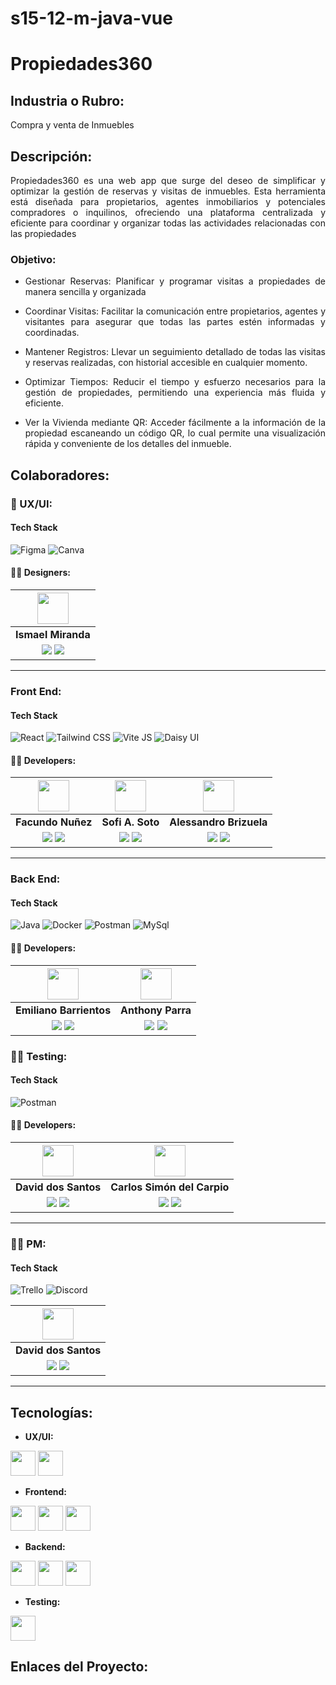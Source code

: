# s15-12-m-java-vue

# Propiedades360

## Industria o Rubro:
Compra y venta de Inmuebles

## Descripción:
<div align="justify">
Propiedades360 es una web app que surge del deseo de simplificar y optimizar la gestión de reservas y visitas de inmuebles. Esta herramienta está diseñada para propietarios, agentes inmobiliarios y potenciales compradores o inquilinos, ofreciendo una plataforma centralizada y eficiente para coordinar y organizar todas las actividades relacionadas con las propiedades
</div>

### Objetivo:
<div align="justify">

*  Gestionar Reservas: Planificar y programar visitas a propiedades de manera sencilla y organizada

* Coordinar Visitas: Facilitar la comunicación entre propietarios, agentes y visitantes para asegurar que todas las partes estén informadas y coordinadas.

* Mantener Registros: Llevar un seguimiento detallado de todas las visitas y reservas realizadas, con historial accesible en cualquier momento.

* Optimizar Tiempos: Reducir el tiempo y esfuerzo necesarios para la gestión de propiedades, permitiendo una experiencia más fluida y eficiente. 

* Ver la Vivienda mediante QR: Acceder fácilmente a la información de la propiedad escaneando un código QR, lo cual permite una visualización rápida y conveniente de los detalles del inmueble.

</div>

## Colaboradores:

### 🎨 UX/UI:

#### Tech Stack
![Figma](https://img.shields.io/badge/Figma-F24E1E?style=for-the-badge&logo=Figma&logoColor=white)
![Canva](https://img.shields.io/badge/canva-23bfc8?style=for-the-badge&logo=Canva&logoColor=white)

#### 🧑‍💻 Designers:

| <img src="https://www.nicepng.com/png/full/128-1280406_user-icon-png.png" width=50>|
|:-:|
| **Ismael Miranda** |
|<a href="https://github.com/Dev-IsmaelMiranda"><img src="https://img.shields.io/badge/github-%23121011.svg?&style=for-the-badge&logo=github&logoColor=white"/></a> <a href="https://www.linkedin.com/in/ismaelarmiranda/"><img src="https://img.shields.io/badge/linkedin%20-%230077B5.svg?&style=for-the-badge&logo=linkedin&logoColor=white"/></a> |


<hr/>
 
### Front End:

#### Tech Stack

![React](https://img.shields.io/badge/React-60dafa?style=for-the-badge&logo=React&logoColor=white)
![Tailwind CSS](https://img.shields.io/badge/Tailwind_css-1badba?style=for-the-badge&logo=Tailwindcss&logoColor=white)
![Vite JS](https://img.shields.io/badge/Vite_js-9c5dff?style=for-the-badge&logo=Vite&logoColor=white)
![Daisy UI](https://img.shields.io/badge/daisy_UI-21d2a8?style=for-the-badge&logo=daisyUI&logoColor=white)

#### 🧑‍💻 Developers:

| <img src="https://www.nicepng.com/png/full/128-1280406_user-icon-png.png" width=50>| <img src="https://www.nicepng.com/png/full/128-1280406_user-icon-png.png" width=50>| <img src="https://www.nicepng.com/png/full/128-1280406_user-icon-png.png" width=50>|
|:-:|:-:|:-:|
| **Facundo Nuñez**| **Sofi A. Soto**| **Alessandro Brizuela** |
| <a href="https://github.com/facu1391"><img src="https://img.shields.io/badge/github-%23121011.svg?&style=for-the-badge&logo=github&logoColor=white"/></a> <a href="https://www.linkedin.com/in/facundo-nu%C3%B1ez-380b9b234/"><img src="https://img.shields.io/badge/linkedin%20-%230077B5.svg?&style=for-the-badge&logo=linkedin&logoColor=white"/></a> | <a href="https://github.com/sofi-24soto"><img src="https://img.shields.io/badge/github-%23121011.svg?&style=for-the-badge&logo=github&logoColor=white"/></a> <a href="https://www.linkedin.com/in/sofia-soto-bb3b051bb/"><img src="https://img.shields.io/badge/linkedin%20-%230077B5.svg?&style=for-the-badge&logo=linkedin&logoColor=white"/></a> | <a href="https://github.com/Ale0602"><img src="https://img.shields.io/badge/github-%23121011.svg?&style=for-the-badge&logo=github&logoColor=white"/></a> <a href="https://www.linkedin.com/in/alessandro-brizuela-364a91272/"><img src="https://img.shields.io/badge/linkedin%20-%230077B5.svg?&style=for-the-badge&logo=linkedin&logoColor=white"/></a> |

<hr/>

### Back End:

#### Tech Stack

![Java](https://img.shields.io/badge/Java-007396?style=for-the-badge&logo=Java&logoColor=white)
![Docker](https://img.shields.io/badge/Docker-2496ED?style=for-the-badge&logo=Docker&logoColor=white)
![Postman](https://img.shields.io/badge/Postman-FF6C37?style=for-the-badge&logo=Postman&logoColor=white)
![MySql](https://img.shields.io/badge/MySql-4479A1?style=for-the-badge&logo=MySql&logoColor=white)

#### 🧑‍💻 Developers:

| <img src="https://www.nicepng.com/png/full/128-1280406_user-icon-png.png" width=50>| <img src="https://www.nicepng.com/png/full/128-1280406_user-icon-png.png" width=50>|
|:-:|:-:|
| **Emiliano Barrientos** | **Anthony Parra** |
| <a href="https://github.com/EmiBarrientos"><img src="https://img.shields.io/badge/github-%23121011.svg?&style=for-the-badge&logo=github&logoColor=white"/></a> <a href="https://www.linkedin.com/in/emiliano-barrientos/"><img src="https://img.shields.io/badge/linkedin%20-%230077B5.svg?&style=for-the-badge&logo=linkedin&logoColor=white"/></a> | <a href="https://github.com/An7h0ny1"><img src="https://img.shields.io/badge/github-%23121011.svg?&style=for-the-badge&logo=github&logoColor=white"/></a> <a href="#"><img src="https://img.shields.io/badge/linkedin%20-%230077B5.svg?&style=for-the-badge&logo=linkedin&logoColor=white"/></a> |

### 🧑‍💻 Testing:

#### Tech Stack

![Postman](https://img.shields.io/badge/Postman-FF6C37?style=for-the-badge&logo=Postman&logoColor=white) 

#### 🧑‍💻 Developers:

| <img src="https://www.nicepng.com/png/full/128-1280406_user-icon-png.png" width=50>| <img src="https://www.nicepng.com/png/full/128-1280406_user-icon-png.png" width=50>|
|:-:|:-:|
| **David dos Santos** | **Carlos Simón del Carpio** |
| <a href="https://github.com/DdSDavid/DaviddosSantos"><img src="https://img.shields.io/badge/github-%23121011.svg?&style=for-the-badge&logo=github&logoColor=white"/></a> <a href="#"><img src="https://img.shields.io/badge/linkedin%20-%230077B5.svg?&style=for-the-badge&logo=linkedin&logoColor=white"/></a> | <a href="https://github.com/Simondelc"><img src="https://img.shields.io/badge/github-%23121011.svg?&style=for-the-badge&logo=github&logoColor=white"/></a> <a href="https://www.linkedin.com/in/carlos-sim%C3%B3n-del-carpio/"><img src="https://img.shields.io/badge/linkedin%20-%230077B5.svg?&style=for-the-badge&logo=linkedin&logoColor=white"/></a> |

<hr/>

### 🧑‍💻 PM:

#### Tech Stack

![Trello](https://img.shields.io/badge/Trello-0080ca?style=for-the-badge&logo=Trello&logoColor=white)
![Discord](https://img.shields.io/badge/Discord-5865f2?style=for-the-badge&logo=Discord&logoColor=white)

| <img src="https://www.nicepng.com/png/full/128-1280406_user-icon-png.png" width=50>|
|:-:|
| **David dos Santos**|
| <a href="https://github.com/DdSDavid/DaviddosSantos"><img src="https://img.shields.io/badge/github-%23121011.svg?&style=for-the-badge&logo=github&logoColor=white"/></a> <a href="#"><img src="https://img.shields.io/badge/linkedin%20-%230077B5.svg?&style=for-the-badge&logo=linkedin&logoColor=white"/></a> |

<hr/>

## Tecnologías:

- **UX/UI:**


<img src="https://cdn.worldvectorlogo.com/logos/figma-1.svg" width="40" height="40"/> <img src="https://cdn.worldvectorlogo.com/logos/canva-1.svg" width="40" height="40"/>

- **Frontend:**

<img src="https://cdn.worldvectorlogo.com/logos/react-2.svg" width="40" height="40"/> <img src="https://cdn.worldvectorlogo.com/logos/tailwindcss.svg" width="40" height="40"/> <img src="https://cdn.worldvectorlogo.com/logos/vitejs.svg" width="40" height="40"/>

- **Backend:**

<img src="https://cdn.cdnlogo.com/logos/m/10/mysql.svg" width="40" height="40"/>  <img src="https://cdn.worldvectorlogo.com/logos/java.svg" width="40" height="40"/> <img src="https://cdn.worldvectorlogo.com/logos/docker.svg" width="40" height="40"/>

- **Testing:**

<img src="https://cdn.worldvectorlogo.com/logos/postman.svg" width="40" height="40"/>

## Enlaces del Proyecto:
